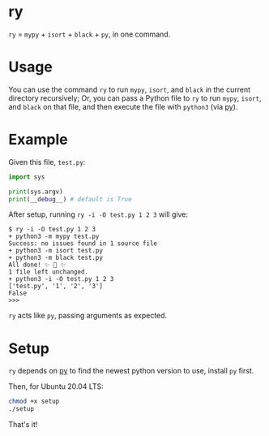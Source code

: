 # ry
`ry` = `mypy` + `isort` + `black` + `py`, in one command.

# Usage

You can use the command `ry` to run `mypy`, `isort`, and `black` in the current directory recursively; Or, you can pass a Python file to `ry` to run `mypy`, `isort`, and `black` on that file, and then execute the file with `python3` (via [py](https://github.com/brettcannon/python-launcher)).

# Example

Given this file, `test.py`:

```py
import sys

print(sys.argv)
print(__debug__) # default is True
```

After setup, running `ry -i -O test.py 1 2 3` will give:

```
$ ry -i -O test.py 1 2 3
+ python3 -m mypy test.py
Success: no issues found in 1 source file
+ python3 -m isort test.py
+ python3 -m black test.py
All done! ✨ 🍰 ✨
1 file left unchanged.
+ python3 -i -O test.py 1 2 3
['test.py', '1', '2', '3']
False
>>>
```

`ry` acts like `py`, passing arguments as expected.

# Setup

`ry` depends on [py](https://github.com/brettcannon/python-launcher) to find the newest python version to use, install `py` first.

Then, for Ubuntu 20.04 LTS:

```bash
chmod +x setup
./setup
```

That's it!
